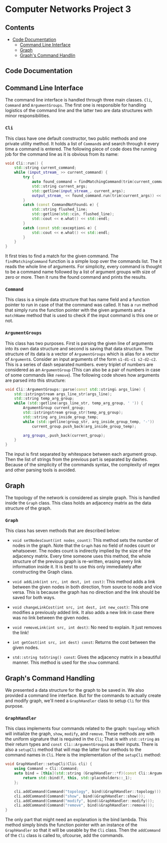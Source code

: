 # Computer Networks Project 3

## Contents

- [Code Documentation](#code-documentation)
  - [Command Line Interface](#command-line-interface)
  - [Graph](#graph)
  - [Graph's Command Handlin](#graphs-command-handling)

## Code Documentation

## Command Line Interface

The command line interface is handled through three main classes. `Cli`, `Command` and `ArgumentGroups`. The first one is responsible for handling logistics of the command line and the latter two are data structures with minor responsibilities.

### `Cli`

This class have one default constructor, two public methods and one private utility method. It holds a list of `Command`s and search through it every time a command is entered. The following piece of code does the running job for the command line as it is obvious from its name:

```cpp
void Cli::run() {
    std::string current_command;
    while (input_stream_ >> current_command) {
        try {
            auto found_command = findMatchingCommand(trim(current_command));
            std::string current_args;
            std::getline(input_stream_, current_args);
            output_stream_ << found_command.run(trim(current_args)) << std::endl;
        }
        catch (const CommandNotFound& e) {
            std::string flushed_line;
            std::getline(std::cin, flushed_line);
            std::cout << e.what() << std::endl;
        }
        catch (const std::exception& e) {
            std::cout << e.what() << std::endl;
        }
    }
}
```

It first tries to find a match for the given command. The `findMatchingCommand` function is a simple loop over the commands list. The it reads the whole line of arguments. For simplicity, every command is thought to be a command name followed by a list of argument groups with size of zero or more. Then it runs the found command and prints the results.

### `Command`

This class is a simple data structure that has name field and a function pointer to run in case of that the command was called. It has a `run` method that simply runs the function pointer with the given arguments and a `matchName` method that is used to check if the input command is this one or not.

### `ArgumentGroups`

This class has two purposes. First is parsing the given line of arguments into its own data structure and second is saving that data structure. The structure of its data is a vector of `ArgumentGroups` which is alias for a vector of `Argument`s. Consider an input arguments of the form `s1-d1-c1 s2-d2-c2`. This is a series of dash separated numbers. every triplet of numbers are considered as an `ArgumentGroup` (This can also be a pair of numbers in case of some commands like `remove`). The following code shows how arguments are parsed into this structure:

```cpp
void Cli::ArgumentGroups::parse(const std::string& args_line) {
    std::istringstream args_line_str(args_line);
    std::string temp_arg_group;
    while (std::getline(args_line_str, temp_arg_group, ' ')) {
        ArgumentGroup current_group;
        std::istringstream group_str(temp_arg_group);
        std::string arg_inside_group_temp;
        while (std::getline(group_str, arg_inside_group_temp, '-'))
            current_group.push_back(arg_inside_group_temp);

        arg_groups_.push_back(current_group);
    }
}
```

The input is first separated by whitespace between each argument group. Then the list of strings from the previous part is separated by dashes. Because of the simplicity of the commands syntax, the complexity of regex and other parsing tools is avoided.

## Graph

The topology of the network is considered as simple graph. This is handled inside the `Graph` class. This class holds an adjacency matrix as the data structure of the graph.

### `Graph`

This class has seven methods that are described below:

- `void setNodesCount(int nodes_count)`: This method sets the number of nodes in the graph. Note that the `Graph` has no field of nodes count or whatsoever. The nodes count is indirectly implied by the size of the adjacency matrix. Every time someone uses this method, the whole structure of the previous graph is re-written, erasing every link information inside it. It is best to use this only immediately after constructing the Graph class.

- `void addLink(int src, int dest, int cost)`: This method adds a link between the given nodes in both direction, from source to node and vice versa. This is because the graph has no direction and the link should be saved for both ways.

- `void changeLinkCost(int src, int dest, int new_cost)`: This one modifies a previously added link. It also adds a new link in case there was no link between the given nodes.

- `void removeLink(int src, int dest)`: No need to explain. It just removes the link!

- `int getCost(int src, int dest) const`: Returns the cost between the given nodes.

- `std::string toString() const`: Gives the adjacency matrix in a beautiful manner. This method is used for the `show` command.

## Graph's Command Handling

We presented a data structure for the graph to be saved in. We also provided a command line interface. But for the commands to actually create and modify graph, we'll need a `GraphHandler` class to setup `Cli` for this purpose.

### `GraphHandler`

This class implements four commands related to the graph: `topology` which will initialize the graph, `show`, `modify`, and `remove`. These methods are with the uniform signature that is required in the `Cli`; That is with `std::string` as their return types and `const Cli::ArgumentGroups&` as their inputs. There is also a `setupCli` method that will map the latter four methods to the command names in `Cli`. Here is the implementation of the `setupCli` method:

```cpp
void GraphHandler::setupCli(Cli& cli) {
    using Command = Cli::Command;
    auto bind = [this](std::string (GraphHandler::*f)(const Cli::ArgumentGroups&)) {
        return std::bind(f, this, std::placeholders::_1);
    };

    cli.addCommand(Command("topology", bind(&GraphHandler::topology)));
    cli.addCommand(Command("show", bind(&GraphHandler::show)));
    cli.addCommand(Command("modify", bind(&GraphHandler::modify)));
    cli.addCommand(Command("remove", bind(&GraphHandler::remove)));
}
```

The only part that might need an explanation is the bind lambda. This method simply binds the function pointer with an instance of the `GraphHandler` so that it will be useable by the `Cli` class. Then the `addCommand` of the `Cli` class is called to, ofcourse, add the commands.
